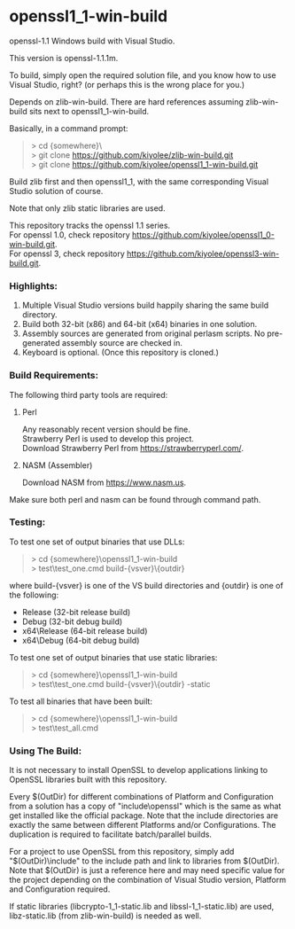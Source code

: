 # openssl1_1-win-build

openssl-1.1 Windows build with Visual Studio.

This version is openssl-1.1.1m.

To build, simply open the required solution file, and
you know how to use Visual Studio, right?
(or perhaps this is the wrong place for you.)

Depends on zlib-win-build. There are hard references assuming
zlib-win-build sits next to openssl1_1-win-build.

Basically, in a command prompt:

> \> cd {somewhere}\\  
> \> git clone https://github.com/kiyolee/zlib-win-build.git  
> \> git clone https://github.com/kiyolee/openssl1_1-win-build.git

Build zlib first and then openssl1_1, with the same corresponding Visual Studio solution of course.

Note that only zlib static libraries are used.

This repository tracks the openssl 1.1 series.\
For openssl 1.0, check repository https://github.com/kiyolee/openssl1_0-win-build.git. \
For openssl 3, check repository https://github.com/kiyolee/openssl3-win-build.git.

### Highlights:

1. Multiple Visual Studio versions build happily sharing the same build directory.
2. Build both 32-bit (x86) and 64-bit (x64) binaries in one solution.
3. Assembly sources are generated from original perlasm scripts. No pre-generated assembly source are checked in.
4. Keyboard is optional. (Once this repository is cloned.)

### Build Requirements:

The following third party tools are required:

1. Perl

   Any reasonably recent version should be fine.\
   Strawberry Perl is used to develop this project.\
   Download Strawberry Perl from https://strawberryperl.com/.

2. NASM (Assembler)

   Download NASM from https://www.nasm.us.

Make sure both perl and nasm can be found through command path.

### Testing:

To test one set of output binaries that use DLLs:

> \> cd {somewhere}\openssl1_1-win-build\
> \> test\test_one.cmd build-{vsver}\\{outdir}

where build-{vsver} is one of the VS build directories and {outdir} is one of the following:
* Release (32-bit release build)
* Debug (32-bit debug build)
* x64\Release (64-bit release build)
* x64\Debug (64-bit debug build)

To test one set of output binaries that use static libraries:

> \> cd {somewhere}\openssl1_1-win-build\
> \> test\test_one.cmd build-{vsver}\\{outdir} -static

To test all binaries that have been built:

> \> cd {somewhere}\openssl1_1-win-build\
> \> test\test_all.cmd

### Using The Build:

It is not necessary to install OpenSSL to develop applications linking to
OpenSSL libraries built with this repository.

Every \$(OutDir) for different combinations of Platform and Configuration
from a solution has a copy of "include\openssl" which is the same as what
get installed like the official package. Note that the include directories
are exactly the same between different Platforms and/or Configurations. The
duplication is required to facilitate batch/parallel builds.

For a project to use OpenSSL from this repository, simply add "\$(OutDir)\include"
to the include path and link to libraries from \$(OutDir). Note that \$(OutDir) is
just a reference here and may need specific value for the project depending on
the combination of Visual Studio version, Platform and Configuration required.

If static libraries (libcrypto-1_1-static.lib and libssl-1_1-static.lib) are used,
libz-static.lib (from zlib-win-build) is needed as well.
